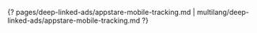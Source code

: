 {? pages/deep-linked-ads/appstare-mobile-tracking.md | multilang/deep-linked-ads/appstare-mobile-tracking.md ?}
